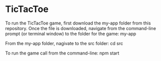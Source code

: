 # TicTacToe

To run the TicTacToe game, first download the my-app folder from this repository. Once the file is downloaded, navigate from the command-line prompt (or terminal window) to the folder for the game:
my-app

From the my-app folder, nagivate to the src folder:
cd src

To run the game call from the command-line:
npm start
